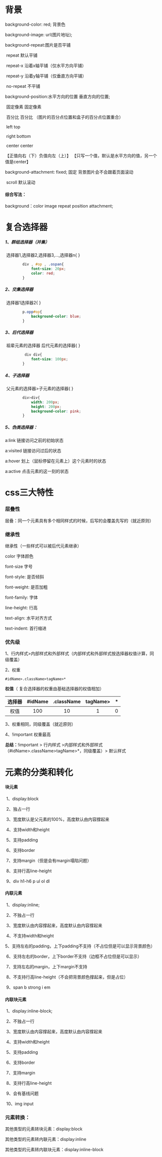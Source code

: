 # 背景

background-color: red; 背景色

background-image: url(图片地址); 

background-repeat:图片是否平铺

​           						 repeat  默认平铺

​         						   repeat-x 沿着x轴平铺（仅水平方向平铺）

​        						    repeat-y 沿着y轴平铺（仅垂直方向平铺）

​     						       no-repeat 不平铺

background-position:水平方向的位置    垂直方向的位置; 

​            								  固定像素       固定像素

​             									 百分比       百分比  （图片的百分点位置和盒子的百分点位置重合）

​           										   left         top

​          										   right        bottom

​            										 center      center

【正值向右（下）负值向左（上）】 【只写一个值，默认是水平方向的值，另一个值是center】

background-attachment: fixed; 固定   背景图片会不会跟着页面滚动 

​             							    scroll 默认滚动

#### 综合写法：

background：color   image   repeat    position   attachment;  

# 复合选择器

##### 1、群组选择器（并集）

​      选择器1,选择器2,选择器3,...,选择器n{ }

```css
 		div , #op , .ospan{
            font-size: 20px;
            color: red;
        }
```

##### 2、交集选择器

​      选择器1选择器2{ }

```css
		p.opp#op{
            background-color: blue;
        }	
```

##### 3、后代选择器

​      祖辈元素的选择器 后代元素的选择器{ }

```css
		 div div{
            font-size: 100px;
        }
```

##### 4、子选择器

​      父元素的选择器>子元素的选择器{ }

```css
		div>div{
            width: 200px;
            height: 200px;
            background-color: pink;
        }
```

##### 5、伪类选择器：

   a:link 链接访问之前的初始状态

   a:visited 链接访问过后的状态

   a:hover 划上（鼠标停留在元素上）这个元素时的状态

   a:active 点击元素的这一刻的状态

# css三大特性

### 层叠性

层叠：同一个元素具有多个相同样式的时候，后写的会覆盖先写的（就近原则）

### 继承性

 继承性（一些样式可以被后代元素继承）

  color 字体颜色

  font-size 字号

  font-style: 是否倾斜

  font-weight: 是否加粗

  font-family: 字体

  line-height: 行高

  text-align: 水平对齐方式

  text-indent: 首行缩进

### 优先级

  1、行内样式>内部样式和外部样式（内部样式和外部样式按选择器权值计算，同级覆盖）    

  2、权重

`#idName>.className>tagName>*`

  **权值**（ 复合选择器的权重由基础选择器的权值相加）

| 选择器 | #idName | .className | tagName> |  *   |
| :----: | :-----: | :--------: | :------: | :--: |
|  权值  |   100   |     10     |    1     |  0   |

  3、权重相同，同级覆盖（就近原则）

  4、!important 权重最高

**总结：**!important > 行内样式 >内部样式和外部样式（#idName>.className>tagName>*，同级覆盖）> 默认样式

# 元素的分类和转化

####  块元素

​     1、display:block

​     2、独占一行

​     3、宽度默认是父元素的100%，高度默认由内容撑起来

​     4、支持width和height

​     5、支持padding

​     6、支持border

​     7、支持margin（但是会有margin塌陷问题）

​     8、支持行高line-height

​     9、div h1-h6 p ul ol dl

####    内联元素

​     1、display:inline;

​     2、不独占一行

​     3、宽度默认由内容撑起来，高度默认由内容撑起来

​     4、不支持width和height

​     5、支持左右的padding，上下padding不支持（不占位但是可以显示背景颜色）

​     6、支持左右的border，上下border不支持（边框不占位但是可以显示）

​     7、支持左右的margin，上下margin不支持

​     8、不支持行高line-height（不会把背景颜色撑起来，但是占位）

​     9、span b strong i  em

####    内联块元素

​     1、display:inline-block;

​     2、不独占一行

​     3、宽度默认由内容撑起来，高度默认由内容撑起来

​     4、支持width和height

​     5、支持padding

​     6、支持border

​     7、支持margin

​     8、支持行高line-height

​     9、会有基线问题

​     10、img input

### 元素转换：

  其他类型的元素转块元素：display:block

  其他类型的元素转内联元素：display:inline

  其他类型的元素转内联块元素：display:inline-block








